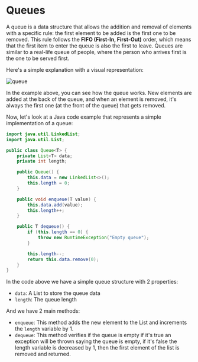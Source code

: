 # Queues

A queue is a data structure that allows the addition and removal of elements with a specific rule: the first element to be added is the first one to be removed. This rule follows the **FIFO (First-In, First-Out)** order, which means that the first item to enter the queue is also the first to leave. Queues are similar to a real-life queue of people, where the person who arrives first is the one to be served first.

Here's a simple explanation with a visual representation:

![queue](https://user-images.githubusercontent.com/48635609/102701712-87454e00-4238-11eb-8a5a-973837dad29e.gif)

In the example above, you can see how the queue works. New elements are added at the back of the queue, and when an element is removed, it's always the first one (at the front of the queue) that gets removed.

Now, let's look at a Java code example that represents a simple implementation of a queue:

```java
import java.util.LinkedList;
import java.util.List;

public class Queue<T> {
    private List<T> data;
    private int length;

    public Queue() {
        this.data = new LinkedList<>();
        this.length = 0;
    }

    public void enqueue(T value) {
        this.data.add(value);
        this.length++;
    }

    public T dequeue() {
        if (this.length == 0) {
            throw new RuntimeException("Empty queue");
        }

        this.length--;
        return this.data.remove(0);
    }
}
```

In the code above we have a simple queue structure with 2 properties:

- `data`: A List to store the queue data
- `length`: The queue length

And we have 2 main methods:

- `enqueue`: This method adds the new element to the List and increments the `length` variable by 1.
- `dequeue`: This method verifies if the queue is empty if it's true an exception will be thrown saying the queue is empty, if it's false the length variable is decreased by 1, then the first element of the list is removed and returned.
